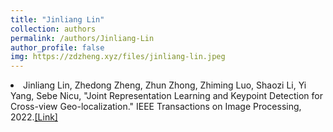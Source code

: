 ```yaml
---
title: "Jinliang Lin"
collection: authors
permalink: /authors/Jinliang-Lin
author_profile: false
img: https://zdzheng.xyz/files/jinliang-lin.jpeg
---
```

 <li> Jinliang Lin,  Zhedong Zheng,  Zhun Zhong,  Zhiming Luo,  Shaozi Li,  Yi Yang,  Sebe Nicu, &quot;Joint Representation Learning and Keypoint Detection for Cross-view Geo-localization.&quot; IEEE Transactions on Image Processing, 2022.<a href='https://zdzheng.xyz/publication/Joint-Re2022'>[Link]</a> </li>